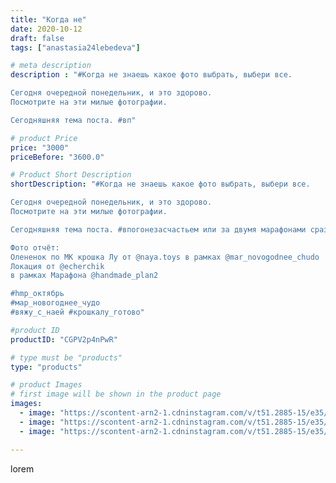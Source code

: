 ```yaml
---
title: "Когда не"
date: 2020-10-12
draft: false
tags: ["anastasia24lebedeva"]

# meta description
description : "#Когда не знаешь какое фото выбрать, выбери все.

Сегодня очередной понедельник, и это здорово.
Посмотрите на эти милые фотографии.

Сегодняшняя тема поста. #вп"

# product Price
price: "3000"
priceBefore: "3600.0"

# Product Short Description
shortDescription: "#Когда не знаешь какое фото выбрать, выбери все.

Сегодня очередной понедельник, и это здорово.
Посмотрите на эти милые фотографии.

Сегодняшняя тема поста. #впогонезасчастьем или за двумя марафонами сразу.

Фото отчёт:
Олененок по МК крошка Лу от @naya.toys в рамках @mar_novogodnee_chudo
Локация от @echerchik
в рамках Марафона @handmade_plan2

#hmp_октябрь
#мар_новогоднее_чудо
#вяжу_с_наей #крошкалу_готово"

#product ID
productID: "CGPV2p4nPwR"

# type must be "products"
type: "products"

# product Images
# first image will be shown in the product page
images:
  - image: "https://scontent-arn2-1.cdninstagram.com/v/t51.2885-15/e35/121512054_387395779094750_4782771429801016045_n.jpg?se=7&tp=1&_nc_ht=scontent-arn2-1.cdninstagram.com&_nc_cat=102&_nc_ohc=zQ45Q_1SIEAAX_ZRTMc&ccb=7-4&oh=7a37521e209b1c61e61eb15eef598867&oe=60820F97&ig_cache_key=MjQxODI0NzYzNDczMTcyODQ2MQ%3D%3D.2-ccb7-4"
  - image: "https://scontent-arn2-1.cdninstagram.com/v/t51.2885-15/e35/121215872_2009863885817815_7696711106480744465_n.jpg?se=7&tp=1&_nc_ht=scontent-arn2-1.cdninstagram.com&_nc_cat=107&_nc_ohc=pOcCccvevNYAX8iTiWj&ccb=7-4&oh=cbd69cff8d6dfe7325385636088d6f3f&oe=6085272D&ig_cache_key=MjQxODI0NzYzNDcyMzMxODg0MQ%3D%3D.2-ccb7-4"
  - image: "https://scontent-arn2-1.cdninstagram.com/v/t51.2885-15/e35/121178003_350112406049063_2348108573537705321_n.jpg?se=7&tp=1&_nc_ht=scontent-arn2-1.cdninstagram.com&_nc_cat=111&_nc_ohc=PMR0-DwzNXcAX_v1wIH&ccb=7-4&oh=c846bfb9953d3fc0855c7ab8884a672d&oe=60822E81&ig_cache_key=MjQxODI0NzYzNDcxNTEwMDczNQ%3D%3D.2-ccb7-4"

---
```

lorem
